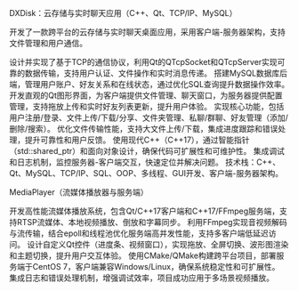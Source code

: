 DXDisk：云存储与实时聊天应用（C++、Qt、TCP/IP、MySQL）

开发了一款跨平台的云存储与实时聊天桌面应用，采用客户端-服务器架构，支持文件管理和用户通信。

设计并实现了基于TCP的通信协议，利用Qt的QTcpSocket和QTcpServer实现可靠的数据传输，支持用户认证、文件操作和实时消息传递。
搭建MySQL数据库后端，管理用户账户、好友关系和在线状态，通过优化SQL查询提升数据操作效率。
开发直观的Qt图形界面，为客户端提供文件管理、聊天窗口，为服务器提供配置管理，支持拖放上传和实时好友列表更新，提升用户体验。
实现核心功能，包括用户注册/登录、文件上传/下载/分享、文件夹管理、私聊/群聊、好友管理（添加/删除/搜索）。
优化文件传输性能，支持大文件上传/下载，集成进度跟踪和错误处理，提升可靠性和用户反馈。
使用现代C++（C++17），通过智能指针（std::shared_ptr）和面向对象设计，确保代码可扩展性和可维护性。
集成调试和日志机制，监控服务器-客户端交互，快速定位并解决问题。
技术栈：C++、Qt、MySQL、TCP/IP、SQL、OOP、多线程、GUI开发、客户端-服务器架构。


MediaPlayer（流媒体播放器与服务端）

开发高性能流媒体播放系统，包含Qt/C++17客户端和C++17/FFmpeg服务端，支持RTSP流媒体、本地视频播放、倒放和字幕同步。
利用FFmpeg实现音视频解码与流传输，结合epoll和线程池优化服务端高并发性能，支持多客户端低延迟访问。
设计自定义Qt控件（进度条、视频窗口），实现拖放、全屏切换、波形图渲染和主题切换，提升用户交互体验。
使用CMake/QMake构建跨平台项目，部署服务端于CentOS 7，客户端兼容Windows/Linux，确保系统稳定性和可扩展性。
集成日志和错误处理机制，增强调试效率，项目成功应用于多场景视频播放。
